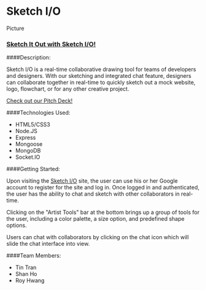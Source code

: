 # Sketch I/O

Picture

### [Sketch It Out with Sketch I/O!](#)

####Description: 

Sketch I/O is a real-time collaborative drawing tool for teams of developers and designers.  With our sketching and integrated chat feature, designers can collaborate together in real-time to quickly sketch out a mock website, logo, flowchart, or for any other creative project.

[Check out our Pitch Deck!](http://slides.com/royhwang/deck#/)

####Technologies Used:
* HTML5/CSS3
* Node.JS
* Express
* Mongoose
* MongoDB
* Socket.IO


####Getting Started:

Upon visiting the [Sketch I/O](#) site, the user can use his or her Google account to register for the site and log in. Once logged in and authenticated, the user has the ability to chat and sketch with other collaborators in real-time. 

Clicking on the "Artist Tools" bar at the bottom brings up a group of tools for the user, including a color palette, a size option, and predefined shape options. 

Users can chat with collaborators by clicking on the chat icon which will slide the chat interface into view. 

####Team Members:
* Tin Tran
* Shan Ho
* Roy Hwang
